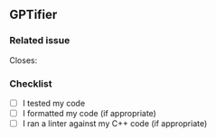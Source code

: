 ## GPTifier
### Related issue
Closes:
### Checklist
- [ ] I tested my code
- [ ] I formatted my code (if appropriate)
- [ ] I ran a linter against my C++ code (if appropriate)
